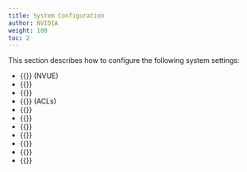 ```yaml
---
title: System Configuration
author: NVIDIA
weight: 100
toc: 2
---
```

This section describes how to configure the following system settings:
- {{<link url="NVIDIA-User-Experience-NVUE" text="NVIDIA User Experience">}} (NVUE)
- {{<link url="Date-and-Time" text="Date and time">}}
- {{<link url="Authentication-Authorization-and-Accounting" text="Authentication, authorization, and accounting">}}
- {{<link title="Access Control Lists" text="Access Control Lists">}} (ACLs)
- {{<link url="Services-and-Daemons-in-Cumulus-Linux" text="Services and daemons">}}
- {{<link url="Configuring-switchd" text="switchd">}}
- {{<link url="Configuring-a-Global-Proxy" text="Configuring a Global Proxy">}}
- {{<link url="Maintenance-Mode" text="Maintenance Mode">}}
- {{<link url="CLI-Configuration" text="CLI configuration">}}
- {{<link url="System-Power" text="System Power">}}
- {{<link title="Erase all Data from the Switch" text="Erase all data from the switch">}}